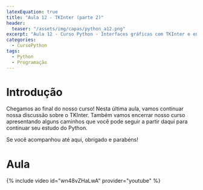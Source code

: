```yaml
---
latexEquation: true
title: "Aula 12 - TKInter (parte 2)"
header:
  teaser: "/assets/img/capas/python_a12.png"
excerpt: "Aula 12 - Curso Python - Interfaces gráficas com TKInter e encerramento do curso"
categories:
  - CursoPython
tags:
  - Python
  - Programação
---
```


# Introdução
Chegamos ao final do nosso curso! Nesta última aula, vamos continuar nossa discussão sobre o TKInter. Também vamos encerrar nosso curso apresentando alguns caminhos que você pode seguir a partir daqui para continuar seu estudo do Python.

Se você acompanhou até aqui, obrigado e parabéns!

# Aula
{% include video id="wn48vZHaLwA" provider="youtube" %}
